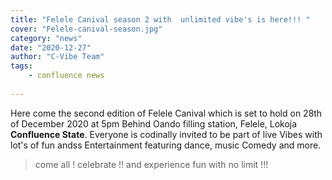 ```yaml
---
title: "Felele Canival season 2 with  unlimited vibe's is here!!! "
cover: "Felele-canival-season.jpg"
category: "news"
date: "2020-12-27"
author: "C-Vibe Team"
tags:
    - confluence news
    
---
```


Here come the second edition of Felele Canival which is set to hold on 28th of December 2020 at 5pm Behind Oando filling station, Felele, Lokoja **Confluence State**.
Everyone is codinally invited to be part of live Vibes with lot's of fun andss Entertainment featuring dance, music Comedy and more.

<blockquote>come all ! celebrate !!    and experience fun with no limit !!! </blockquote>
